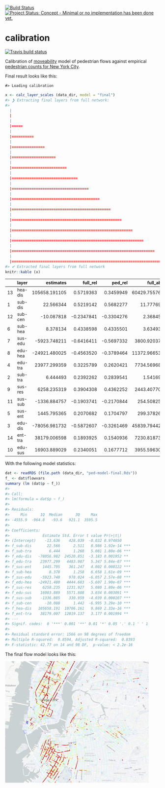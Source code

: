 <!-- README.md is generated from README.Rmd. Please edit that file -->

[![Build
Status](https://travis-ci.org/moveability/calibration.svg)](https://travis-ci.org/moveability/calibration)
[![Project Status: Concept - Minimal or no implementation has been done
yet.](http://www.repostatus.org/badges/0.1.0/concept.svg)](http://www.repostatus.org/#concept)

calibration
===========

<!-- badges: start -->

[![Travis build
status](https://travis-ci.org/moveability/calibration.svg?branch=master)](https://travis-ci.org/moveability/calibration)
<!-- badges: end -->

Calibration of [moveability](https://github.com/moveability/moveability)
model of pedestrian flows against empirical [pedestrian counts for New
York
City](https://www1.nyc.gov/html/dot/html/about/datafeeds.shtml#Pedestrians).

Final result looks like this:

    #> Loading calibration

``` r
x <- calc_layer_scales (data_dir, model = "final")
#> ❯ Extracting final layers from full network:
#> 
  |                                                                            
  |                                                                      |   0%
  |                                                                            
  |=====                                                                 |   7%
  |                                                                            
  |==========                                                            |  14%
  |                                                                            
  |===============                                                       |  21%
  |                                                                            
  |====================                                                  |  29%
  |                                                                            
  |=========================                                             |  36%
  |                                                                            
  |==============================                                        |  43%
  |                                                                            
  |===================================                                   |  50%
  |                                                                            
  |========================================                              |  57%
  |                                                                            
  |=============================================                         |  64%
  |                                                                            
  |==================================================                    |  71%
  |                                                                            
  |=======================================================               |  79%
  |                                                                            
  |============================================================          |  86%
  |                                                                            
  |=================================================================     |  93%
  |                                                                            
  |======================================================================| 100%
#> ✔ Extracted final layers from full network
knitr::kable (x)
```

|     | layer   |      estimates|   full\_rel|    ped\_rel|     full\_abs|      ped\_abs|          t|          p|
|-----|:--------|--------------:|-----------:|-----------:|-------------:|-------------:|----------:|----------:|
| 13  | hea-dis |  105658.191105|   0.5719363|   0.3459949|  60429.755766|  36557.196583|   9.868915|  0.0000000|
| 1   | sub-dis |      22.566344|   0.5219142|   0.5682277|     11.777695|     12.822822|   8.986039|  0.0000000|
| 12  | sub-cen |     -10.087818|  -0.2347841|  -0.3304276|      2.368459|      3.333293|  -6.994975|  0.0000000|
| 6   | sub-hea |       8.378134|   0.4338598|   0.4335501|      3.634935|      3.632341|   6.658314|  0.0000000|
| 7   | sus-edu |   -5923.748211|  -0.6416411|  -0.5697332|   3800.920378|   3374.956231|  -6.056855|  0.0000000|
| 8   | edu-hea |  -24921.480025|  -0.4563520|  -0.3789464|  11372.966534|   9443.905594|  -5.607032|  0.0000002|
| 4   | edu-tra |   23977.299359|   0.3225789|   0.2620421|   7734.569685|   6283.060961|   5.347316|  0.0000006|
| 2   | sub-tra |       6.444493|   0.2392262|   0.2839541|      1.541692|      1.829940|   5.080766|  0.0000018|
| 9   | sus-res |    6258.235319|   0.3904308|   0.4362252|   2443.407704|   2729.999677|   5.080036|  0.0000018|
| 11  | sus-sub |   -1336.884757|  -0.1903741|  -0.2170844|    254.508256|    290.216796|  -4.039428|  0.0001066|
| 5   | sus-ent |    1445.795365|   0.2070682|   0.1704797|    299.378267|    246.478763|   4.002238|  0.0001220|
| 3   | edu-dis |  -78056.981732|  -0.5872607|  -0.3261469|  45839.794420|  25458.042278|  -3.183290|  0.0019518|
| 14  | ent-tra |   38179.006598|   0.1893925|   0.1540936|   7230.818735|   5883.141715|   3.176518|  0.0019936|
| 10  | edu-sus |   16903.889029|   0.2340051|   0.1677712|   3955.596308|   2835.985535|   3.033825|  0.0030914|

With the following model statistics:

``` r
dat <- readRDS (file.path (data_dir, "ped-model-final.Rds"))
f_ <- dat$flowvars
summary (lm (dat$p ~ f_))
#> 
#> Call:
#> lm(formula = dat$p ~ f_)
#> 
#> Residuals:
#>     Min      1Q  Median      3Q     Max 
#> -4555.9  -964.8   -93.6   921.1  3595.5 
#> 
#> Coefficients:
#>               Estimate Std. Error t value Pr(>|t|)    
#> (Intercept)    -13.636    428.039  -0.032 0.974650    
#> f_sub-dis       22.566      2.511   8.986 1.92e-14 ***
#> f_sub-tra        6.444      1.268   5.081 1.80e-06 ***
#> f_edu-dis   -78056.982  24520.851  -3.183 0.001952 ** 
#> f_edu-tra    23977.299   4483.987   5.347 5.84e-07 ***
#> f_sus-ent     1445.795    361.247   4.002 0.000122 ***
#> f_sub-hea        8.378      1.258   6.658 1.61e-09 ***
#> f_sus-edu    -5923.748    978.024  -6.057 2.57e-08 ***
#> f_edu-hea   -24921.480   4444.683  -5.607 1.90e-07 ***
#> f_sus-res     6258.235   1231.927   5.080 1.80e-06 ***
#> f_edu-sus    16903.889   5571.808   3.034 0.003091 ** 
#> f_sus-sub    -1336.885    330.959  -4.039 0.000107 ***
#> f_sub-cen      -10.088      1.442  -6.995 3.29e-10 ***
#> f_hea-dis   105658.191  10706.161   9.869 2.33e-16 ***
#> f_ent-tra    38179.007  12019.137   3.177 0.001994 ** 
#> ---
#> Signif. codes:  0 '***' 0.001 '**' 0.01 '*' 0.05 '.' 0.1 ' ' 1
#> 
#> Residual standard error: 1566 on 98 degrees of freedom
#> Multiple R-squared:  0.8594, Adjusted R-squared:  0.8393 
#> F-statistic: 42.77 on 14 and 98 DF,  p-value: < 2.2e-16
```

The final flow model looks like this:

![](./man/figures/flowmap.png)

